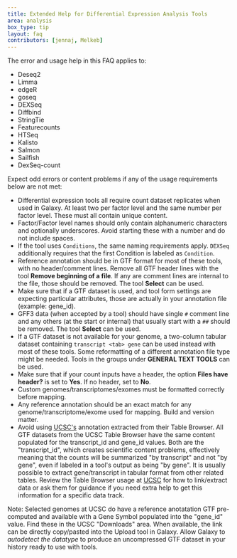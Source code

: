 ```yaml
---
title: Extended Help for Differential Expression Analysis Tools
area: analysis
box_type: tip
layout: faq
contributors: [jennaj, Melkeb]
---
```


The error and usage help in this FAQ applies to:

- Deseq2
- Limma
- edgeR
- goseq
- DEXSeq
- Diffbind
- StringTie
- Featurecounts
- HTSeq
- Kalisto
- Salmon
- Sailfish
- DexSeq-count

Expect odd errors or content problems if any of the usage requirements below are not met:

- Differential expression tools all require count dataset replicates when used in Galaxy. At least two per factor level and the same number per factor level. These must all contain unique content.
- Factor/Factor level names should only contain alphanumeric characters and optionally underscores. Avoid starting these with a number and do not include spaces.
- If the tool uses `Conditions`, the same naming requirements apply. `DEXSeq` additionally requires that the first Condition is labeled as `Condition`.
- Reference annotation should be in GTF format for most of these tools, with no header/comment lines. Remove all GTF header lines with the tool **Remove beginning of a file**. If any are comment lines are internal to the file, those should be removed. The tool **Select** can be used.
- Make sure that if a GTF dataset is used, and tool form settings are expecting particular attributes, those are actually in your annotation file (example: gene_id).
- GFF3 data (when accepted by a tool) should have single `#` comment line and any others (at the start or internal) that usually start with a `##` should be removed. The tool **Select** can be used.
- If a GTF dataset is not available for your genome, a two-column tabular dataset containing `transcript <tab> gene` can be used instead with most of these tools. Some reformatting of a different annotation file type might be needed. Tools in the groups under **GENERAL TEXT TOOLS** can be used.
- Make sure that if your count inputs have a header, the option **Files have header?** is set to **Yes**. If no header, set to **No**.
- Custom genomes/transcriptomes/exomes must be formatted correctly before mapping.
- Any reference annotation should be an exact match for any genome/transcriptome/exome used for mapping. Build and version matter.
- Avoid using [UCSC's](https://genome.ucsc.edu/) annotation extracted from their Table Browser. All GTF datasets from the UCSC Table Browser have the same content populated for the transcript_id and gene_id values. Both are the "transcript_id", which creates scientific content problems, effectively meaning that the counts will be summarized "by transcript" and not "by gene", even if labeled in a tool's output as being "by gene". It is usually possible to extract gene/transcript in tabular format from other related tables. Review the Table Browser usage at [UCSC](https://genome.ucsc.edu/) for how to link/extract data or ask them for guidance if you need extra help to get this information for a specific data track.

Note: Selected genomes at UCSC do have a reference anotatation GTF pre-computed and available with a Gene Symbol populated into the "gene_id" value. Find these in the UCSC "Downloads" area. When available, the link can be directly copy/pasted into the Upload tool in Galaxy. Allow Galaxy to *autodetect the datatype* to produce an uncompressed GTF dataset in your history ready to use with tools.
